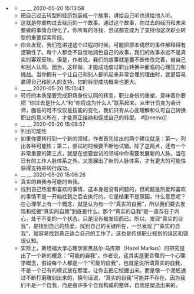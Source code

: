 - ### 
    - __ __ 2020-05-20 15:13:58
    - 把自己过去转型的经历包装成一个故事，讲给自己听也讲给他人听。
    - 这就是你重构过去经历的一个故事。通过这个故事，你过去的经历和未来要做的事情合理化了。你所有的寻找、尝试都变成为了支持你这次职业转型的重要探索阶段。
    - 你会发现，我们在讲述这个过程的时候，可能把原本偶然的事件解释得有逻辑性了。每个人都会不自觉地润色自己的故事，我们的故事永远不是真实的客观反映。但是，作者说，我们的故事就是要不断修改完善，被自己和别人认同。因为，这样做，才能成功度过职业转换中面临的心理压力和挑战。当你拥有一个让自己和别人都听起来非常合理的理由时，就更容易赢得自己和别人的支持，你的转型成功概率也更大。
    - __ __ 2020-05-20 15:10:43
    - 转行的本质是要完成职场身份认同的转变。职业身份的重塑，意味着你要把 “你过去是什么人”和“你将成为什么人”联系起来。从审计员变为会计师，面临的可不仅仅是技能的变化，我们只有从心底理解和认可自己转换职业的意义所在，才能真正接纳和促成自己的转型。
#[[memo]]
    - __ __ 2020-05-20 15:08:57
    - 列出可能性
    - 如果你要转行到一个新的领域，作者首先给出的两个建议就是：第一，列出各种可能性；第二，尝试的时候要不断地试错。除了这两点，还有一个非常重要的第三点，就是在想要尝试的领域中你需要发展新的人脉。当在已有的工作人脉体系之外，又发展出了新的人脉体系，才有更大的可能性获得支持并转行成功。
    - __ __ 2020-05-20 15:06:26
    - 真实的自我与可能的自我。
    - 找到自己热爱和喜欢的事情，这本身是没有问题的，但问题是热爱和喜欢的事情不是一开始找到之后去执行的，它是结果不是原因，什么意思呢？在心理学上有一个概念，就是认为有一个“真实的自我”，所以我们要去发现和挖掘“真实的自我”到底是什么。那个“真实的自我”是一直存在于内心，处于不变的一个状态，只是没有被发现而已。所以，发现“真实的自我”，是找到自己的热爱，找到自己的关键所在，一旦发现了“真实的自我”，就容易找到真正适合自己的工作了。这也是传统职业规划的误区和错误认知。
    - 实际上，斯坦福大学心理学家黑兹尔·马库斯（Hazel Markus）的研究提出了一个新的概念：“可能的自我”。作者说，这其实是更合理的一个心理学概念，假设每个人都是一个“可能的自我”，也就是说所谓真实的自我，不是一个已有的模式放在那里，让你去把它挖掘出来，而是像一个泥胚通过不断打磨雕刻出来的，换句话说，“真实的自我”可能并不存在。因为我们不是一个自我，而是由许多个自我构成的整体，自我是塑造出来的。
